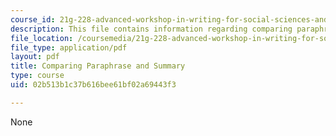```yaml
---
course_id: 21g-228-advanced-workshop-in-writing-for-social-sciences-and-architecture-els-spring-2007
description: This file contains information regarding comparing paraphrase and summary.
file_location: /coursemedia/21g-228-advanced-workshop-in-writing-for-social-sciences-and-architecture-els-spring-2007/02b513b1c37b616bee61bf02a69443f3_MIT21G.228S07_comparing.pdf
file_type: application/pdf
layout: pdf
title: Comparing Paraphrase and Summary
type: course
uid: 02b513b1c37b616bee61bf02a69443f3

---
```

None